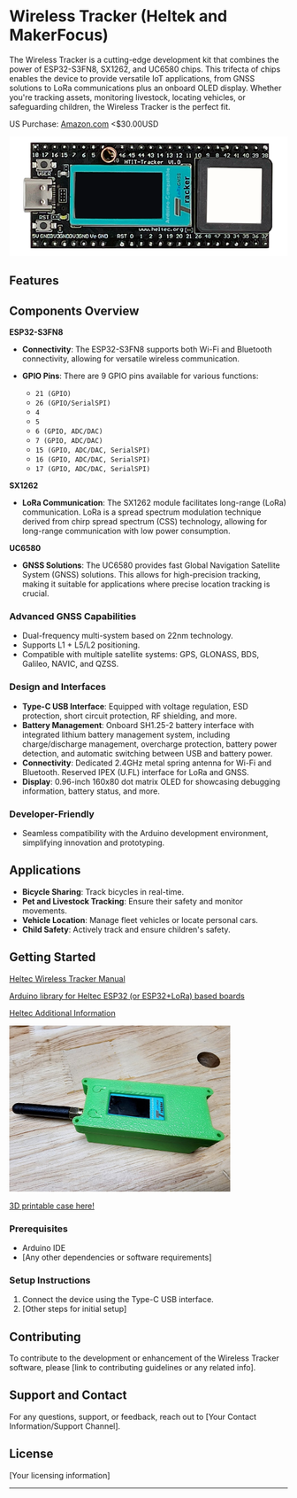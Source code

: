# Wireless Tracker (Heltek and MakerFocus) 

The Wireless Tracker is a cutting-edge development kit that combines the power of ESP32-S3FN8, SX1262, and UC6580 chips. This trifecta of chips enables the device to provide versatile IoT applications, from GNSS solutions to LoRa communications plus an onboard OLED display. Whether you're tracking assets, monitoring livestock, locating vehicles, or safeguarding children, the Wireless Tracker is the perfect fit.

US Purchase: [Amazon.com](https://www.amazon.com/MakerFocus-Integrate-Bluetooth-Development-Intelligent/dp/B0CG1GG1LQ/ref=sr_1_1?crid=1SBXCY6AJ0AAO&keywords=makerfocus+tracker&qid=1696472127&sprefix=makerfocus+tracker%2Caps%2C148&sr=8-1) <$30.00USD

![Image of Wireless Tracker](/githubstuff/heltectrackerimg.png)

## Features

## Components Overview

  <summary><b>ESP32-S3FN8</b></summary>
  
  - **Connectivity**: The ESP32-S3FN8 supports both Wi-Fi and Bluetooth connectivity, allowing for versatile wireless communication.
  
  - **GPIO Pins**: There are 9 GPIO pins available for various functions:
    - `21 (GPIO)`
    - `26 (GPIO/SerialSPI)`
    - `4`
    - `5`
    - `6 (GPIO, ADC/DAC)`
    - `7 (GPIO, ADC/DAC)`
    - `15 (GPIO, ADC/DAC, SerialSPI)`
    - `16 (GPIO, ADC/DAC, SerialSPI)`
    - `17 (GPIO, ADC/DAC, SerialSPI)`

  <summary><b>SX1262</b></summary>
  
  - **LoRa Communication**: The SX1262 module facilitates long-range (LoRa) communication. LoRa is a spread spectrum modulation technique derived from chirp spread spectrum (CSS) technology, allowing for long-range communication with low power consumption.
  

  <summary><b>UC6580</b></summary>
  
  - **GNSS Solutions**: The UC6580 provides fast Global Navigation Satellite System (GNSS) solutions. This allows for high-precision tracking, making it suitable for applications where precise location tracking is crucial.
  


### Advanced GNSS Capabilities
- Dual-frequency multi-system based on 22nm technology.
- Supports L1 + L5/L2 positioning.
- Compatible with multiple satellite systems: GPS, GLONASS, BDS, Galileo, NAVIC, and QZSS.

### Design and Interfaces
- **Type-C USB Interface**: Equipped with voltage regulation, ESD protection, short circuit protection, RF shielding, and more.
- **Battery Management**: Onboard SH1.25-2 battery interface with integrated lithium battery management system, including charge/discharge management, overcharge protection, battery power detection, and automatic switching between USB and battery power.
- **Connectivity**: Dedicated 2.4GHz metal spring antenna for Wi-Fi and Bluetooth. Reserved IPEX (U.FL) interface for LoRa and GNSS.
- **Display**: 0.96-inch 160x80 dot matrix OLED for showcasing debugging information, battery status, and more.

### Developer-Friendly
- Seamless compatibility with the Arduino development environment, simplifying innovation and prototyping.

## Applications
- **Bicycle Sharing**: Track bicycles in real-time.
- **Pet and Livestock Tracking**: Ensure their safety and monitor movements.
- **Vehicle Location**: Manage fleet vehicles or locate personal cars.
- **Child Safety**: Actively track and ensure children's safety.

## Getting Started

[Heltec Wireless Tracker Manual](/manual/heltecwirelesstrackermanual.markdown)

[Arduino library for Heltec ESP32 (or ESP32+LoRa) based boards](https://github.com/HelTecAutomation/Heltec_ESP32)

[Heltec Additional Information](https://docs.heltec.cn/en/node/esp32/wireless_tracker/index.html)

[<img src="githubstuff/heltectracker.jpg" width="400" height="300" alt="3dprintphoto">](/3D%20Printed%20Case/README.md)

[3D printable case here!](/3D%20Printed%20Case/README.md)


### Prerequisites
- Arduino IDE
- [Any other dependencies or software requirements]

### Setup Instructions
1. Connect the device using the Type-C USB interface.
2. [Other steps for initial setup]

## Contributing

To contribute to the development or enhancement of the Wireless Tracker software, please [link to contributing guidelines or any related info].

## Support and Contact

For any questions, support, or feedback, reach out to [Your Contact Information/Support Channel].

## License
[Your licensing information]

---
